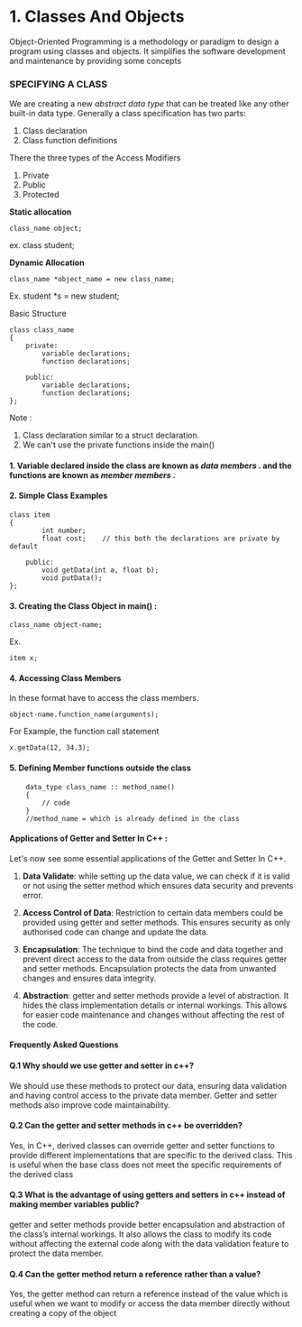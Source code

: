 # 1. Classes And Objects

 Object-Oriented Programming is a methodology or paradigm to design a
program using classes and objects. It simplifies the software development
and maintenance by providing some concepts 

### SPECIFYING A CLASS
We are creating a new <i>abstract data type </i> that can be treated like any other built-in data type. Generally a class specification has two parts:

1. Class declaration
2. Class function definitions

There the three types of the Access Modifiers
1. Private
2. Public
3. Protected

**Static allocation**
    
    class_name object;

ex. class student;

**Dynamic Allocation**

    class_name *object_name = new class_name;
   
Ex. 
student *s = new student;

Basic Structure
```
class class_name 
{
    private:
        variable declarations;
        function declarations;
    
    public:
        variable declarations;
        function declarations;    
};
```

Note : 
1. Class declaration similar to a struct declaration.
2. We can't use the private functions inside the main()

#### 1. Variable declared inside the class are known as <i>data members </i>. and the functions are known as <i>member members </i>.

#### 2. Simple Class Examples
```
class item 
{
        int number;
        float cost;    // this both the declarations are private by default
    
    public:
        void getData(int a, float b);
        void putData();    
};
```

#### 3. Creating the Class Object in main() :
```
class_name object-name;
```

Ex. 
```
item x;
```

#### 4. Accessing Class Members
In these format have to access the class members.
```
object-name.function_name(arguments);
```

For Example, the function call statement
```
x.getData(12, 34.3);
```

#### 5. Defining Member functions outside the class
```
    data_type class_name :: method_name()
    {
        // code
    }
    //method_name = which is already defined in the class
```  

#### Applications of Getter and Setter In C++ :

Let's now see some essential applications of the Getter and Setter In C++.

1. **Data Validate**: while setting up the data value, we can check if it is valid or not using the setter method which ensures data security and prevents error.
 
2. **Access Control of Data**: Restriction to certain data members could be provided using getter and setter methods. This ensures security as only authorised code can change and update the data.
 
3. **Encapsulation**: The technique to bind the code and data together and prevent direct access to the data from outside the class requires getter and setter methods. Encapsulation protects the data from unwanted changes and ensures data integrity.
 
4. **Abstraction**: getter and setter methods provide a level of abstraction. It hides the class implementation details or internal workings. This allows for easier code maintenance and changes without affecting the rest of the code.

#### Frequently Asked Questions

#### Q.1 Why should we use getter and setter in c++?
We should use these methods to protect our data, ensuring data validation and having control access to the private data member. Getter and setter methods also improve code maintainability.

#### Q.2 Can the getter and setter methods in c++ be overridden?
Yes, in C++, derived classes can override getter and setter functions to provide different implementations that are specific to the derived class. This is useful when the base class does not meet the specific requirements of the derived class

#### Q.3 What is the advantage of using getters and setters in c++ instead of making member variables public?
getter and setter methods provide better encapsulation and abstraction of the class’s internal workings. It also allows the class to modify its code without affecting the external code along with the data validation feature to protect the data member.

#### Q.4 Can the getter method return a reference rather than a value?
Yes, the getter method can return a reference instead of the value which is useful when we want to modify or access the data member directly without creating a copy of the object
